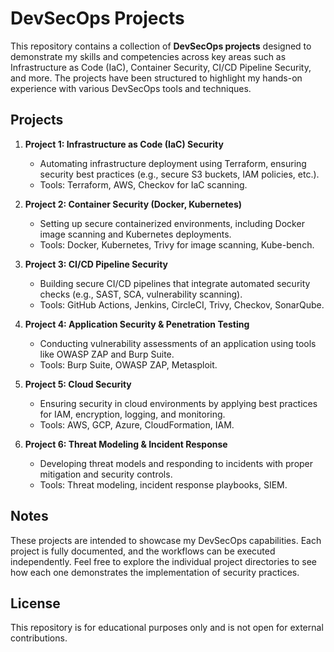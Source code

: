 # DevSecOps Projects

This repository contains a collection of **DevSecOps projects** designed to demonstrate my skills and competencies across key areas such as Infrastructure as Code (IaC), Container Security, CI/CD Pipeline Security, and more. The projects have been structured to highlight my hands-on experience with various DevSecOps tools and techniques.

## Projects

1. **Project 1: Infrastructure as Code (IaC) Security**
   - Automating infrastructure deployment using Terraform, ensuring security best practices (e.g., secure S3 buckets, IAM policies, etc.).
   - Tools: Terraform, AWS, Checkov for IaC scanning.

2. **Project 2: Container Security (Docker, Kubernetes)**
   - Setting up secure containerized environments, including Docker image scanning and Kubernetes deployments.
   - Tools: Docker, Kubernetes, Trivy for image scanning, Kube-bench.

3. **Project 3: CI/CD Pipeline Security**
   - Building secure CI/CD pipelines that integrate automated security checks (e.g., SAST, SCA, vulnerability scanning).
   - Tools: GitHub Actions, Jenkins, CircleCI, Trivy, Checkov, SonarQube.

4. **Project 4: Application Security & Penetration Testing**
   - Conducting vulnerability assessments of an application using tools like OWASP ZAP and Burp Suite.
   - Tools: Burp Suite, OWASP ZAP, Metasploit.

5. **Project 5: Cloud Security**
   - Ensuring security in cloud environments by applying best practices for IAM, encryption, logging, and monitoring.
   - Tools: AWS, GCP, Azure, CloudFormation, IAM.

6. **Project 6: Threat Modeling & Incident Response**
   - Developing threat models and responding to incidents with proper mitigation and security controls.
   - Tools: Threat modeling, incident response playbooks, SIEM.

## Notes

These projects are intended to showcase my DevSecOps capabilities. Each project is fully documented, and the workflows can be executed independently. Feel free to explore the individual project directories to see how each one demonstrates the implementation of security practices.

## License

This repository is for educational purposes only and is not open for external contributions.